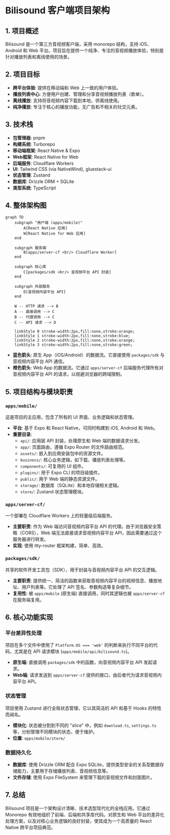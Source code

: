 # Bilisound 客户端项目架构

## 1. 项目概述
Bilisound 是一个第三方音视频客户端，采用 monorepo 结构，支持 iOS、Android 和 Web 平台。项目旨在提供一个纯净、专注的音视频播放体验，特别是针对播放列表和离线使用的场景。

## 2. 项目目标
- **跨平台体验**: 提供在移动端和 Web 上一致的用户体验。
- **播放列表中心**: 方便用户创建、管理和分享音视频播放列表（歌单）。
- **离线播放**: 支持将音视频内容下载到本地，供离线使用。
- **纯净播放**: 专注于核心的播放功能，无广告和不相关的社交元素。

## 3. 技术栈
- **包管理器**: pnpm
- **构建系统**: Turborepo
- **移动端框架**: React Native & Expo
- **Web框架**: React Native for Web
- **后端服务**: Cloudflare Workers
- **UI**: Tailwind CSS (via NativeWind), gluestack-ui
- **状态管理**: Zustand
- **数据库**: Drizzle ORM + SQLite
- **类型系统**: TypeScript

## 4. 整体架构图

```mermaid
graph TD
    subgraph "用户端 (apps/mobile)"
        A[React Native 应用]
        W[React Native for Web 应用]
    end

    subgraph 服务端
        B[apps/server-cf <br/> Cloudflare Worker]
    end
    
    subgraph 核心库
        C[packages/sdk <br/> 音视频平台 API 封装]
    end

    subgraph 外部服务
        D[音视频内容平台 API]
    end

    W -- HTTP 请求 --> B
    A -- 直接调用 --> C
    B -- 代理调用 --> C
    C -- API 请求 --> D
    
    linkStyle 0 stroke-width:2px,fill:none,stroke:orange;
    linkStyle 1 stroke-width:2px,fill:none,stroke:blue;
    linkStyle 2 stroke-width:2px,fill:none,stroke:orange;
    linkStyle 3 stroke-width:2px,fill:none,stroke:green;
```
*   **蓝色箭头**: 原生 App（iOS/Android）的数据流。它直接使用 `packages/sdk` 与音视频内容平台 API 通信。
*   **橙色箭头**: Web App 的数据流。它通过 `apps/server-cf` 后端服务代理所有对音视频内容平台 API 的请求，以规避浏览器的跨域限制。

## 5. 项目结构与模块职责

### `apps/mobile/`
这是项目的主应用，包含了所有的 UI 界面、业务逻辑和状态管理。
- **平台**: 基于 Expo 和 React Native，可同时构建到 iOS, Android 和 Web。
- **重要目录**:
    - `api/`: 应用层 API 封装，处理原生和 Web 端的数据请求分发。
    - `app/`: 页面路由，遵循 Expo Router 的文件路由规范。
    - `assets/`: 嵌入到应用安装包中的资源文件。
    - `business/`: 核心业务逻辑，如下载、播放列表处理等。
    - `components/`: 可复用的 UI 组件。
    - `plugins/`: 用于 Expo CLI 的项目级插件。
    - `public/`: 用于 Web 端的静态资源文件。
    - `storage/`: 数据库（SQLite）和本地存储相关逻辑。
    - `store/`: Zustand 状态管理模块。

### `apps/server-cf/`
一个部署在 Cloudflare Workers 上的轻量级后端服务。
- **主要职责**: 作为 Web 端访问音视频内容平台 API 的代理。由于浏览器安全策略（CORS），Web 端无法直接请求音视频内容平台 API，因此需要通过这个服务器进行转发。
- **实现**: 使用 itty-router 框架构建，简单、高效。

### `packages/sdk/`
共享的软件开发工具包（SDK），用于封装与音视频内容平台 API 的交互逻辑。
- **主要职责**: 提供统一、简洁的函数来获取音视频内容平台的视频信息、播放地址、用户列表等。它处理了 API 签名、参数构造等复杂细节。
- **复用性**: 被 `apps/mobile` (原生端) 直接调用，同时其逻辑也被 `apps/server-cf` 在服务端复用。

## 6. 核心功能实现

### 平台差异性处理
项目在多个文件中使用了 `Platform.OS === 'web'` 的判断来执行不同平台的代码，尤其是在 API 请求模块 (`apps/mobile/api/bilisound.ts`)。
- **原生端**: 直接调用 `packages/sdk` 中的函数，向音视频内容平台 API 发起请求。
- **Web端**: 请求发送到 `apps/server-cf` 提供的接口，由后者代为请求音视频内容平台 API。

### 状态管理
项目使用 Zustand 进行全局状态管理，它以其简洁的 API 和基于 Hooks 的特性而闻名。
- **模块化**: 状态被分割到不同的 "slice" 中，例如 `download.ts`, `settings.ts` 等，分别管理不同模块的状态，便于维护。
- **位置**: `apps/mobile/store/`

### 数据持久化
- **数据库**: 使用 Drizzle ORM 配合 Expo SQLite，提供类型安全的关系型数据存储能力，主要用于存储播放列表、音视频信息等。
- **文件存储**: 使用 Expo FileSystem 来管理下载的音视频文件和封面图片。

## 7. 总结
Bilisound 项目是一个架构设计清晰、技术选型现代化的全栈应用。它通过 Monorepo 有效地组织了前端、后端和共享库代码。对原生和 Web 平台的差异化处理方案，以及对核心业务逻辑的良好封装，使其成为一个高质量的 React Native 跨平台项目典范。
